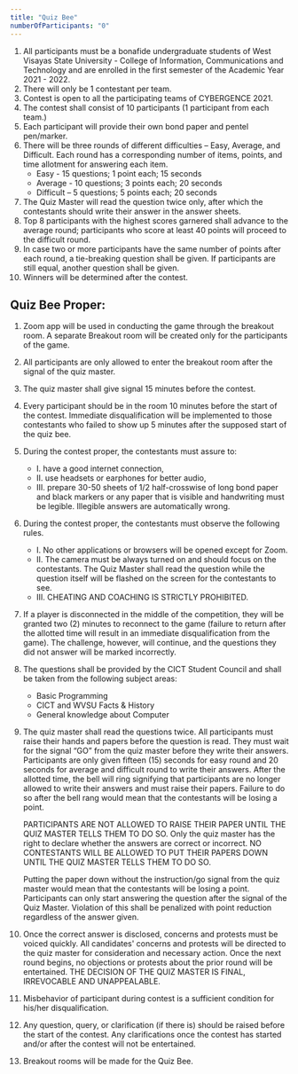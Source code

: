 ```yaml
---
title: "Quiz Bee"
numberOfParticipants: "0"
---
```


1. All participants must be a bonafide undergraduate students of West Visayas State University - College of Information, Communications and Technology and are enrolled in the first semester of the Academic Year 2021 - 2022.
2. There will only be 1 contestant per team.
3. Contest is open to all the participating teams of CYBERGENCE 2021.
4. The contest shall consist of 10 participants (1 participant from each team.)
5. Each participant will provide their own bond paper and pentel pen/marker.
6. There will be three rounds of different difficulties – Easy, Average, and Difficult. Each round has a corresponding number of items, points, and time allotment for answering each item.
   - Easy - 15 questions; 1 point each; 15 seconds
   - Average - 10 questions; 3 points each; 20 seconds
   - Difficult – 5 questions; 5 points each; 20 seconds
7. The Quiz Master will read the question twice only, after which the contestants should write their answer in the answer sheets.
8. Top 8 participants with the highest scores garnered shall advance to the average round; participants who score at least 40 points will proceed to the difficult round.
9. In case two or more participants have the same number of points after each round, a tie-breaking question shall be given. If participants are still equal, another question shall be given.
10. Winners will be determined after the contest.

## Quiz Bee Proper:

1. Zoom app will be used in conducting the game through the breakout room. A separate Breakout room will be created only for the participants of the game.
2. All participants are only allowed to enter the breakout room after the signal of the quiz master.
3. The quiz master shall give signal 15 minutes before the contest.
4. Every participant should be in the room 10 minutes before the start of the contest. Immediate disqualification will be implemented to those contestants who failed to show up 5 minutes after the supposed start of the quiz bee.
5. During the contest proper, the contestants must assure to:

   - I. have a good internet connection,
   - II. use headsets or earphones for better audio,
   - III. prepare 30-50 sheets of 1/2 half-crosswise of long bond paper and black markers or any paper that is visible and handwriting must be legible. Illegible answers are automatically wrong.

6. During the contest proper, the contestants must observe the following rules.

   - I. No other applications or browsers will be opened except for Zoom.
   - II. The camera must be always turned on and should focus on the contestants. The Quiz Master shall read the question while the question itself will be flashed on the screen for the contestants to see.
   - III. CHEATING AND COACHING IS STRICTLY PROHIBITED.

7. If a player is disconnected in the middle of the competition, they will be granted two (2) minutes to reconnect to the game (failure to return after the allotted time will result in an immediate disqualification from the game). The challenge, however, will continue, and the questions they did not answer will be marked incorrectly.
8. The questions shall be provided by the CICT Student Council and shall be taken from the following subject areas:

   - Basic Programming
   - CICT and WVSU Facts & History
   - General knowledge about Computer

9. The quiz master shall read the questions twice. All participants must raise their hands and papers before the question is read. They must wait for the signal “GO” from the quiz master before they write their answers. Participants are only given fifteen (15) seconds for easy round and 20 seconds for average and difficult round to write their answers. After the allotted time, the bell will ring signifying that participants are no longer allowed to write their answers and must raise their papers. Failure to do so after the bell rang would mean that the contestants will be losing a point.

   PARTICIPANTS ARE NOT ALLOWED TO RAISE THEIR PAPER UNTIL THE QUIZ MASTER TELLS THEM TO DO SO. Only the quiz master has the right to declare whether the answers are correct or incorrect. NO CONTESTANTS WILL BE ALLOWED TO PUT THEIR PAPERS DOWN UNTIL THE QUIZ MASTER TELLS THEM TO DO SO.

   Putting the paper down without the instruction/go signal from the quiz master would mean that the contestants will be losing a point. Participants can only start answering the question after the signal of the Quiz Master. Violation of this shall be penalized with point reduction regardless of the answer given.

10. Once the correct answer is disclosed, concerns and protests must be voiced quickly. All candidates' concerns and protests will be directed to the quiz master for consideration and necessary action. Once the next round begins, no objections or protests about the prior round will be entertained. THE DECISION OF THE QUIZ MASTER IS FINAL, IRREVOCABLE AND UNAPPEALABLE.
11. Misbehavior of participant during contest is a sufficient condition for his/her disqualification.
12. Any question, query, or clarification (if there is) should be raised before the start of the contest. Any clarifications once the contest has started and/or after the contest will not be entertained.
13. Breakout rooms will be made for the Quiz Bee.
